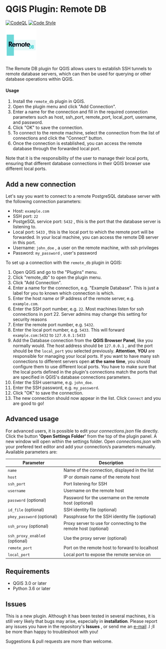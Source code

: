 # QGIS Plugin: Remote DB

[![CodeQL](https://github.com/lymperis-e/qgis_remote_db_plugin/actions/workflows/codeql.yml/badge.svg)](https://github.com/lymperis-e/qgis_remote_db_plugin/actions/workflows/codeql.yml) [![Code Style](https://github.com/lymperis-e/qgis_remote_db_plugin/actions/workflows/code-style.yml/badge.svg)](https://github.com/lymperis-e/qgis_remote_db_plugin/actions/workflows/code-style.yml)

![Plugin logo](img/logo.png)

The Remote DB plugin for QGIS allows users to establish SSH tunnels to remote database servers, which can then be used for querying or other database operations within QGIS.

#### Usage

1. Install the `remote_db` plugin in QGIS.
2. Open the plugin menu and click "Add Connection".
3. Enter a name for the connection and fill in the required connection parameters such as host, ssh_port, remote_port, local_port, username, and password.
4. Click "OK" to save the connection.
5. To connect to the remote machine, select the connection from the list of connections and click the "Connect" button.
6. Once the connection is established, you can access the remote database through the forwarded local port.

Note that it is the responsibility of the user to manage their local ports, ensuring that different database connections in their QGIS browser use different local ports.

## Add a new connection

Let's say you want to connect to a remote PostgreSQL database server with the following connection parameters:

- Host: `example.com`
- SSH port: `22`
- PostgeSQL service port: `5432` , this is the port that the database server is listening to.
- Local port: `5433` , this is the local port to which the remote port will be forwarded. In your local machine, you can access the remote DB server in this port.
- Username: `john_doe` , a user on the remote machine, with ssh privileges
- Password: `my_password` , user's password

To set up a connection with the `remote_db` plugin in QGIS:

1. Open QGIS and go to the "Plugins" menu.
2. Click "remote_db" to open the plugin menu.
3. Click "Add Connection".
4. Enter a name for the connection, e.g. "Example Database". This is just a label for you to known which connection is which.
5. Enter the host name or IP address of the remote server, e.g. `example.com`.
6. Enter the SSH port number, e.g. `22`. Most machines listen for ssh connections in port 22. Server admins may change this setting for security reasons
7. Enter the remote port number, e.g. `5432`.
8. Enter the local port number, e.g. `5433`. This will forward `example.com:5432` to `127.0.0.1:5433`
9. Add the Database connection from the **QGIS Browser Panel**, like you normally would. The host address should be `127.0.0.1` , and the port should be the `local_port` you selected previously. **Attention**, **YOU** are responsible for managing your local ports. If you want to have many ssh connections to different servers open **at the same time**, you should configure them to use different local ports. You have to make sure that the local ports defined in the plugin's connections match the ports that are specified in QGIS's database connections parameters.
10. Enter the SSH username, e.g. `john_doe`.
11. Enter the SSH password, e.g. `my_password`.
12. Click "OK" to save the connection.
13. The new connection should now appear in the list. Click `Connect` and you are good to go!

## Advanced usage

For advanced users, it is possible to edit your *connections.json* file directly. Click the button **'Open Settings Folder'** from the top of the plugin panel. A new window
will open within the settings folder. Open *connections.json* with your prefered text editor and add your connection/s parameters manually. Available parameters are:


| Parameter               | Description                                                                                      |
|-------------------------|--------------------------------------------------------------------------------------------------|
| `name`                  | Name of the connection, displayed in the list                                                     |
| `host`                  | IP or domain name of the remote host                                                               |
| `ssh_port`              | Port listening for SSH                                                                            |
| `username`              | Username on the remote host                                                                       |
| `password` (optional)   | Password for the username on the remote host (optional)                                            |
| `id_file` (optional)    | SSH identity file (optional)                                                                     |
| `pkey_password` (optional) | Passphrase for the SSH identity file (optional)                                                  |
| `ssh_proxy` (optional)  | Proxy server to use for connecting to the remote host (optional)                                   |
| `ssh_proxy_enabled` (optional) | Use the proxy server (optional)                                                              |
| `remote_port`           | Port on the remote host to forward to localhost                                                  |
| `local_port`            | Local port to expose the remote service on                                                         |



## Requirements

- QGIS 3.0 or later
- Python 3.6 or later

## Issues

This is a new plugin. Although it has been tested in several machines, it is still very likely that bugs may arise, especially in **installation**. Please report any issues you have in the repository's **Issues** , or send me an [e-mail](mailto:geo.elymperis@gmail.com) .I ;ll be more than happy to troubleshoot with you!

Suggestions & pull requests are more than welcome.

